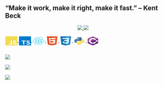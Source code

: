## “Make it work, make it right, make it fast.” – Kent Beck

<div align="center">

  <a href="https://github.com/zonaedhossain">
  <img height="180em" src="https://github-readme-stats.vercel.app/api?username=zonaedhossain&show_icons=true&theme=dracula&include_all_commits=true&count_private=true"/>

  <img height="180em" src="https://github-readme-stats.vercel.app/api/top-langs/?username=zonaedhossain&layout=compact&langs_count=7&theme=dracula"/>

</div>

<div style="display: inline_block"><br>

  <img align="center" alt="zonaedhossain" height="30" width="40" src="https://raw.githubusercontent.com/devicons/devicon/master/icons/javascript/javascript-plain.svg">

  <img align="center" alt="zonaedhossain-js" height="30" width="40" src="https://raw.githubusercontent.com/devicons/devicon/master/icons/typescript/typescript-plain.svg">

  <img align="center" alt="zonaedhossain-react" height="30" width="40" src="https://raw.githubusercontent.com/devicons/devicon/master/icons/react/react-original.svg">

  <img align="center" alt="zonaedhossain-HTML" height="30" width="40" src="https://raw.githubusercontent.com/devicons/devicon/master/icons/html5/html5-original.svg">

  <img align="center" alt="zonaedhossain-CSS" height="30" width="40" src="https://raw.githubusercontent.com/devicons/devicon/master/icons/css3/css3-original.svg">

  <img align="center" alt="zonaedhossain-Python" height="30" width="40" src="https://raw.githubusercontent.com/devicons/devicon/master/icons/python/python-original.svg">

  <img align="center" alt="zonaedhossain-Csharp" height="30" width="40" src="https://raw.githubusercontent.com/devicons/devicon/master/icons/csharp/csharp-original.svg">

  ##

<div> 
  <a href="https://instagram.com/zonaedh" target="_blank"><img src="https://img.shields.io/badge/-Instagram-%23E4405F?style=for-the-badge&logo=instagram&logoColor=white" target="_blank"></a>

  <a href = "mailto:zonaed.ain@gmail.com"><img src="https://img.shields.io/badge/-Gmail-%23333?style=for-the-badge&logo=gmail&logoColor=white" target="_blank"></a>

  <a href="https://bd.linkedin.com/in/zonaed24" target="_blank"><img src="https://img.shields.io/badge/-LinkedIn-%230077B5?style=for-the-badge&logo=linkedin&logoColor=white" target="_blank"></a> 
 

</div>